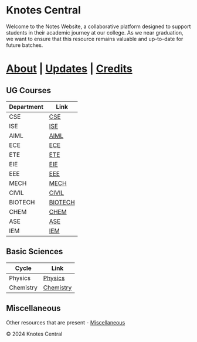 # Knotes Central

Welcome to the Notes Website, a collaborative platform designed to support students in their academic journey at our college. As we near graduation, we want to ensure that this resource remains valuable and up-to-date for future batches.

# [About](.docs/main/about.md) | [Updates](./updates.md) | [Credits](./credits.md)

## UG Courses

| Department | Link                      |
| ---------- | ------------------------- |
| CSE        | [CSE](../CSE/index.md)    |
| ISE        | [ISE](../CSE/index.md)    |
| AIML       | [AIML](../CSE/index.md)   |
| ECE        | [ECE](../ECE/index.md)    |
| ETE        | [ETE](../ETE/index.md)    |
| EIE        | [EIE](../EIE/index.md)    |
| EEE        | [EEE](../EEE/index.md)    |
| MECH       | [MECH](../ME/index.md)    |
| CIVIL      | [CIVIL](../CV/index.md)   |
| BIOTECH    | [BIOTECH](../BT/index.md) |
| CHEM       | [CHEM](../CH/index.md)    |
| ASE        | [ASE](../ASE/index.md)    |
|IEM         | [IEM](../IEM/index.md)    |    

## Basic Sciences

| Cycle     | Link                         |
| --------- | ---------------------------- |
| Physics   | [Physics](../PHY/index.md)    |
| Chemistry | [Chemistry](../CHEM/index.md) |

## Miscellaneous

Other resources that are present - [Miscellaneous](https://drive.google.com/drive/folders/1G74LEKfY4ykhb06lyVv_yIbS-DMO7NMq?usp=drive_link)

&copy; 2024 Knotes Central
